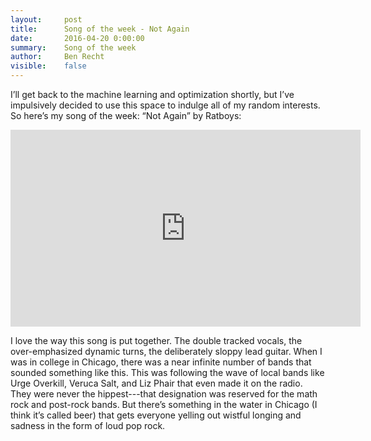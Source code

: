 ```yaml
---
layout:     post
title:      Song of the week - Not Again
date:       2016-04-20 0:00:00
summary:    Song of the week
author:     Ben Recht
visible:    false
---
```


I’ll get back to the machine learning and optimization shortly, but I’ve impulsively decided to use this space to indulge all of my random interests.  So here’s my song of the week:  “Not Again” by Ratboys:

<iframe width="560" height="315" src="https://www.youtube.com/embed/X9zM3CsTUUY" frameborder="0" allowfullscreen></iframe>

I love the way this song is put together.  The double tracked vocals, the over-emphasized dynamic turns, the deliberately sloppy lead guitar.  When I was in college in Chicago, there was a near infinite number of bands that sounded something like this.  This was following the wave of local bands like Urge Overkill, Veruca Salt, and Liz Phair that even made it on the radio.  They were never the hippest---that designation was reserved for the math rock and post-rock bands.  But there’s something in the water in Chicago (I think it’s called beer) that gets everyone yelling out wistful longing and sadness in the form of loud pop rock.
